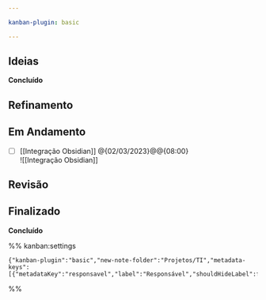 ```yaml
---

kanban-plugin: basic

---
```


## Ideias

**Concluído**


## Refinamento



## Em Andamento

- [ ] [[Integração Obsidian]] @{02/03/2023}@@{08:00} <br>![[Integração Obsidian]]


## Revisão



## Finalizado

**Concluído**




%% kanban:settings
```
{"kanban-plugin":"basic","new-note-folder":"Projetos/TI","metadata-keys":[{"metadataKey":"responsavel","label":"Responsável","shouldHideLabel":false,"containsMarkdown":true}]}
```
%%